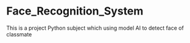 # Face_Recognition_System
This is a project Python subject which using model AI to detect face of classmate 
